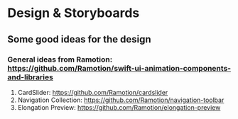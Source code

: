 #  Design & Storyboards

## Some good ideas for the design

### General ideas from Ramotion: https://github.com/Ramotion/swift-ui-animation-components-and-libraries

1. CardSlider: https://github.com/Ramotion/cardslider
2. Navigation Collection: https://github.com/Ramotion/navigation-toolbar
3. Elongation Preview: https://github.com/Ramotion/elongation-preview

